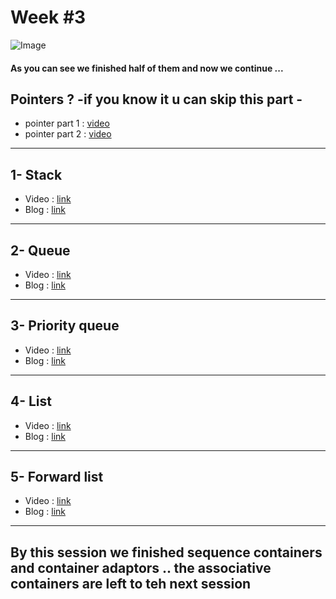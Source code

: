 # Week #3
    
   ![Image](./Images/InkedEmbeddedImage_LI.jpg)

#### As you can see we finished half of them and now we continue ...

## Pointers ?  -if you know it u can skip this part - 
   *   pointer part 1 : [video](https://youtu.be/f7I4cnJ5KJo)
   *   pointer part 2 : [video](https://youtu.be/ibSjFL607QA)

---

## 1- Stack 
 * Video : [link](https://www.youtube.com/watch?v=9r7IDtX5KS4)
 * Blog  : [link](https://www.geeksforgeeks.org/stack-in-cpp-stl/)
---
## 2- Queue
 * Video : [link](https://www.youtube.com/watch?v=iLJXB9Daeq8)
 * Blog  : [link](https://www.geeksforgeeks.org/queue-cpp-stl/)
---
## 3- Priority queue
 * Video : [link](https://www.youtube.com/watch?v=0zr0JqSw7ic)
 * Blog  : [link](https://www.geeksforgeeks.org/priority-queue-in-cpp-stl/)
---
## 4- List
 * Video : [link](https://www.youtube.com/watch?v=U2oXdm4PfeQ)
 * Blog  : [link](https://www.geeksforgeeks.org/list-cpp-stl/)
---
## 5- Forward list
 * Video : [link](https://www.youtube.com/watch?v=hp7BCTdEDFs)
 * Blog  : [link](https://www.geeksforgeeks.org/forward-list-c-set-1-introduction-important-functions/)
---

## By this session we finished sequence containers and container adaptors .. the associative containers are left to teh next session

